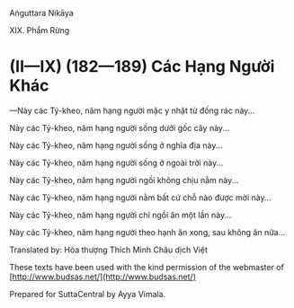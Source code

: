 Aṅguttara Nikāya

XIX. Phẩm Rừng

# (II—IX) (182—189) Các Hạng Người Khác

—Này các Tỷ-kheo, năm hạng người mặc y nhặt từ đống rác này...

Này các Tỷ-kheo, năm hạng người sống dưới gốc cây này...

Này các Tỷ-kheo, năm hạng người sống ở nghĩa địa này...

Này các Tỷ-kheo, năm hạng người sống ở ngoài trời này...

Này các Tỷ-kheo, năm hạng người ngồi không chịu nằm này...

Này các Tỷ-kheo, năm hạng người nằm bất cứ chỗ nào được mời này...

Này các Tỷ-kheo, năm hạng người chỉ ngồi ăn một lần này...

Này các Tỷ-kheo, năm hạng người theo hạnh ăn xong, sau không ăn nữa...

Translated by: Hòa thượng Thích Minh Châu dịch Việt

These texts have been used with the kind permission of the webmaster of [http://www.budsas.net/](http://www.budsas.net/)

Prepared for SuttaCentral by Ayya Vimala.